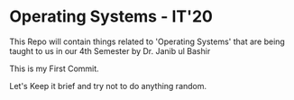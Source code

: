 # Operating Systems - IT'20
This Repo will contain things related to 'Operating Systems' that are being taught to us in our 4th Semester by Dr. Janib ul Bashir

This is my First Commit.

Let's Keep it brief and try not to do anything random.
